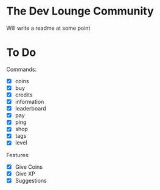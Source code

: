# The Dev Lounge Community

Will write a readme at some point

# To Do

Commands:

-   [x] coins
-   [x] buy
-   [x] credits
-   [x] information
-   [x] leaderboard
-   [x] pay
-   [x] ping
-   [x] shop
-   [x] tags
-   [x] level

Features:

-   [x] Give Coins
-   [x] Give XP
-   [x] Suggestions

